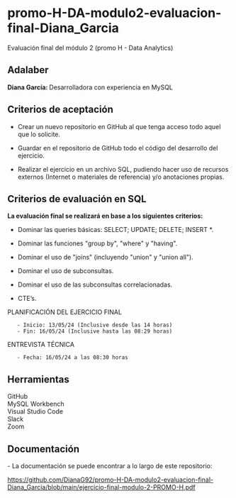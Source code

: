 # promo-H-DA-modulo2-evaluacion-final-Diana_Garcia

Evaluación final del módulo 2 (promo H - Data Analytics)


<h2> Adalaber </h2>
<b> Diana García: </b> Desarrolladora con experiencia en MySQL </br>


<h2> Criterios de aceptación </h2>

- Crear un nuevo repositorio en GitHub al que tenga acceso todo aquel que lo solicite.

- Guardar en el repositorio de GitHub todo el código del desarrollo del ejercicio.

- Realizar el ejercicio en un archivo SQL, pudiendo hacer uso de recursos externos (Internet o materiales de referencia) y/o anotaciones propias.


<h2> Criterios de evaluación en SQL </h2>
<b> La evaluación final se realizará en base a los siguientes criterios:</b></br>

- Dominar las queries básicas: SELECT; UPDATE; DELETE; INSERT *.

- Dominar las funciones "group by", "where" y "having". 

- Dominar el uso de "joins" (incluyendo "union" y "union all").

- Dominar el uso de subconsultas.

- Dominar el uso de las subconsultas correlacionadas.

- CTE’s.


PLANIFICACIÓN DEL EJERCICIO FINAL

       - Inicio: 13/05/24 (Inclusive desde las 14 horas)
       - Fin: 16/05/24 (Inclusive hasta las 08:29 horas)

ENTREVISTA TÉCNICA 
      
       - Fecha: 16/05/24 a las 08:30 horas


<h2> Herramientas </h2>
GitHub </br>
MySQL Workbench </br>
Visual Studio Code </br>
Slack </br>
Zoom </br>


<h2> Documentación </h2>
- La documentación se puede encontrar a lo largo de este repositorio:

https://github.com/DianaG92/promo-H-DA-modulo2-evaluacion-final-Diana_Garcia/blob/main/ejercicio-final-modulo-2-PROMO-H.pdf
